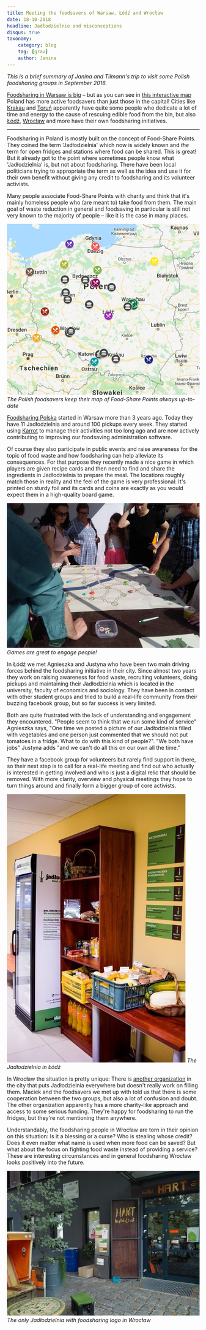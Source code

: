 ```yaml
---
title: Meeting the foodsavers of Warsaw, Łódź and Wrocław
date: 18-10-2018
headline: Jadłodzielnie and misconceptions
disqus: true
taxonomy:
    category: blog
    tag: [grav]
    author: Janina
---
```


_This is a brief summary of Janina and Tilmann's trip to visit some Polish foodsharing groups in September 2018._

[Foodsharing in Warsaw is big](https://www.facebook.com/FoodsharingWarszawa/) – but as you can see in [this interactive map](https://www.google.com/maps/d/viewer?mid=1vpCSdHuflmBIw4WWV3VFCQ4L2sU) Poland has more active foodsavers than just those in the capital! Cities like [Krakau](https://www.facebook.com/foodsharing.krakow/) and [Toruń](https://www.facebook.com/jadlodzielnia.torun/) apparently have quite some people who dedicate a lot of time and energy to the cause of rescuing edible food from the bin, but also [Łódź](https://www.facebook.com/FoodsharingLodz/), [Wrocław](https://www.facebook.com/foodsharingwroclaw/) and more have their own foodsharing initiatives.

---

Foodsharing in Poland is mostly built on the concept of Food-Share Points. They coined the term 'Jadłodzielnia' which now is widely known and _the_ term for open fridges and stations where food can be shared. This is great! But it already got to the point where sometimes people know what 'Jadłodzielnia' is, but not about foodsharing. There have been local politicians trying to appropriate the term as well as the idea and use it for their own benefit without giving any credit to foodsharing and its volunteer activists.

Many people associate Food-Share Points with charity and think that it's mainly homeless people who (are meant to) take food from them. The main goal of waste reduction in general and foodsaving in particular is still not very known to the majority of people – like it is the case in many places.

![](jadlodzelnieWPolsce.jpg)
_The Polish foodsavers keep their map of Food-Share Points always up-to-date_

[Foodsharing Polska](https://www.facebook.com/FoodsharingPolska) started in Warsaw more than 3 years ago. Today they have 11 Jadłodzielnia and around 100 pickups every week. They started using [Karrot](https://karrot.world) to manage their activities not too long ago and are now actively contributing to improving our foodsaving administration software.

Of course they also participate in public events and raise awareness for the topic of food waste and how foodsharing can help alleviate its consequences. For that purpose they recently made a nice game in which players are given recipe cards and then need to find and share the ingredients in Jadłodzielnia to prepare the meal. The locations roughly match those in reality and the feel of the game is very professional: It's printed on sturdy foil and its cards and coins are exactly as you would expect them in a high-quality board game.

![](warsaw-game.jpg)
_Games are great to engage people!_

In Łódź we met Agnieszka and Justyna who have been two main driving forces behind the foodsharing initiative in their city. Since almost two years they work on raising awareness for food waste, recruiting volunteers, doing pickups and maintaining their Jadłodzielnia which is located in the university, faculty of economics and sociology. They have been in contact with other student groups and tried to build a real-life community from their buzzing facebook group, but so far success is very limited.

Both are quite frustrated with the lack of understanding and engagement they encountered. "People seem to think that we run some kind of service" Agnieszka says, "One time we posted a picture of our Jadłodzielnia filled with vegetables and one person just commented that we should not put tomatoes in a fridge. What to do with this kind of people?". "We both have jobs" Justyna adds "and we can't do all this on our own all the time."

They have a facebook group for volunteers but rarely find support in there, so their next step is to call for a real-life meeting and find out who actually is interested in getting involved and who is just a digital relic that should be removed. With more clarity, overview and physical meetings they hope to turn things around and finally form a bigger group of core activists.

![](lodz-fridge.jpg)
_The Jadłodzielnia in Łódź_

In Wrocław the situation is pretty unique: There is [another organization](http://wezpomoz.pl/) in the city that puts Jadłodzielnia everywhere but doesn't really work on filling them. Maciek and the foodsavers we met up with told us that there is some cooperation between the two groups, but also a lot of confusion and doubt. The other organization apparently has a more charity-like approach and access to some serious funding. They're happy for foodsharing to run the fridges, but they're not mentioning them anywhere.

Understandably, the foodsharing people in Wrocław are torn in their opinion on this situation: Is it a blessing or a curse? Who is stealing whose credit? Does it even matter what name is used when more food can be saved? But what about the focus on fighting food waste instead of providing a service? These are interesting circumstances and in general foodsharing Wrocław looks positively into the future.

![](wroclaw-fridge.jpg)
_The only Jadłodzielnia with foodsharing logo in Wrocław_
